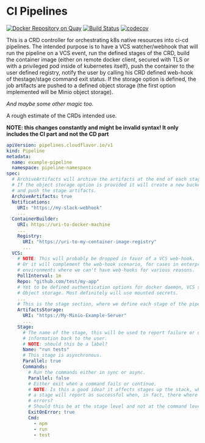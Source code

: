 # CI Pipelines
[![Docker Repository on Quay](https://quay.io/repository/cloudflavor/pipelines/status "Docker Repository on Quay")](https://quay.io/repository/cloudflavor/pipelines)
[![Build Status](https://travis-ci.org/PI-Victor/pipelines.svg?branch=master)](https://travis-ci.org/PI-Victor/pipelines)
[![codecov](https://codecov.io/gh/PI-Victor/pipelines/branch/master/graph/badge.svg)](https://codecov.io/gh/PI-Victor/pipelines)  

This is a CRD controller for orchestrating k8s native resources into ci-cd
pipelines. The intended purpose is to have a VCS watcher/webhook that will run
the pipeline on a VCS event, run the defined stages of the CRD, build the
container image (either on remote docker client, secured with TLS or with a
privileged pod inside of kubernetes itself), push the container to the user
defined registry, notify the user by calling his CRD defined web-hook of
thestage/stage command exit status. If the storage option is defined, the job
artifacts are pushed to a defined object storage (the first option implemented
will be Minio object storage).

 *And maybe some other magic too.*  


A rough estimate of the CRDs intended use.  

**NOTE: this changes constantly and might be invalid syntax! It only includes
the CI part and not the CD part**

```yaml
apiVersion: pipelines.cloudflavor.io/v1
kind: Pipeline
metadata:
  name: example-pipeline
  namespace: pipeline-namespace
spec:
  # ArchiveArtifacts will archive the artifacts at the end of each stage.
  # If the object storage option is provided it will create a new bucket
  # and push the stage artifacts.
  ArchiveArtifacts: true
  Notifications:
    URI: "https://my-slack-webhook"
    ...
  ContainerBuilder:
    URI: https://uri-to-docker-machine
    ...
    Registry:
      URI: "https://uri-to-my-container-image-registry"
      ...
  VCS:
    # NOTE: This will probably be dropped in favor of a VCS web-hook.  
    # Or it will complement the web-hook scenario, for cases in enterprise
    # environments where we can't have web-hooks for various reasons.
    PollInterval: 1m
    Repo: "github.com/test/my-app"
    # Yet to be defined authentication options for docker daemon, VCS server
    # Object storage. Most definitely will use mounted secrets.
    ...
    # This is the stage section, where we define each stage of the pipeline.
    ArtifactsStorage:
      URI: "https://My-Minio-Example-Server"
      ...
    Stage:
      # The name of the stage, this will be used to report failure or other
      # information back to the user.
      # NOTE: should this be a label?
      Name: "run tests"
      # This stage is asynchronous.
      Parallel: true
      Commands:
        # Run the commands either in sync or async.
        Parallel: false
        # Either exit when a command fails or continue.
        # NOTE: Is this a good idea? it affects stages up the stack, where
        # a stage will report as successful when, in fact, there where
        # errors?
        # Should this be at the stage level and not at the command level
        ExitOnError: true
        Cmd:
          - npm
          - run
          - test
```
